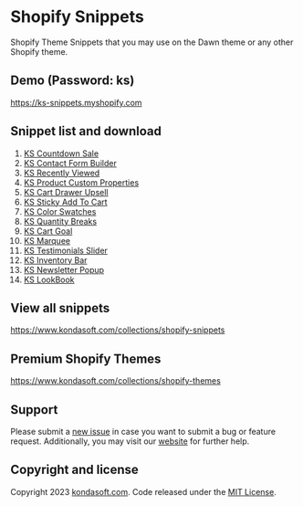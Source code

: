# Shopify Snippets
Shopify Theme Snippets that you may use on the Dawn theme or any other Shopify theme.

## Demo (Password: ks)
https://ks-snippets.myshopify.com

## Snippet list and download
1. [KS Countdown Sale](https://www.kondasoft.com/collections/shopify-snippets/products/ks-countdown-sale)
2. [KS Contact Form Builder](https://www.kondasoft.com/collections/shopify-snippets/products/ks-contact-form-builder)
3. [KS Recently Viewed](https://www.kondasoft.com/collections/shopify-snippets/products/ks-recently-viewed)
4. [KS Product Custom Properties](https://www.kondasoft.com/collections/shopify-snippets/products/ks-product-custom-properties)
5. [KS Cart Drawer Upsell](https://www.kondasoft.com/collections/shopify-snippets/products/ks-cart-drawer-upsell)
6. [KS Sticky Add To Cart](https://www.kondasoft.com/collections/shopify-snippets/products/ks-sticky-add-to-cart)
7. [KS Color Swatches](https://www.kondasoft.com/collections/shopify-snippets/products/ks-color-swatches)
8. [KS Quantity Breaks](https://www.kondasoft.com/collections/shopify-snippets/products/ks-quantity-breaks)
9. [KS Cart Goal](https://www.kondasoft.com/collections/shopify-snippets/products/ks-cart-goal)
10. [KS Marquee](https://www.kondasoft.com/collections/shopify-snippets/products/ks-marquee)
11. [KS Testimonials Slider](https://www.kondasoft.com/collections/shopify-snippets/products/ks-testimonials-slider)
12. [KS Inventory Bar](https://www.kondasoft.com/collections/shopify-snippets/products/ks-inventory-bar)
13. [KS Newsletter Popup](https://www.kondasoft.com/collections/shopify-snippets/products/ks-newsletter-popup)
14. [KS LookBook](https://www.kondasoft.com/collections/shopify-snippets/products/ks-lookbook)

## View all snippets
https://www.kondasoft.com/collections/shopify-snippets

## Premium Shopify Themes
https://www.kondasoft.com/collections/shopify-themes

## Support
Please submit a [new issue](https://github.com/kondasoft/ks-bootshop/issues/new) in case you want to submit a bug or feature request. Additionally, you may visit our [website](https://www.kondasoft.com/) for further help.

## Copyright and license
Copyright 2023 [kondasoft.com](https://www.kondasoft.com). Code released under the [MIT License](https://github.com/kondasoft/ks-shopify-snippets/blob/master/LICENSE).
